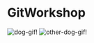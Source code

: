 # GitWorkshop
![dog-gif](https://media.giphy.com/media/EVnf7prY7J8Wc/giphy.gif)!
![other-dog-gif](https://media.giphy.com/media/JfDNFU1qOZna/giphy.gif)!